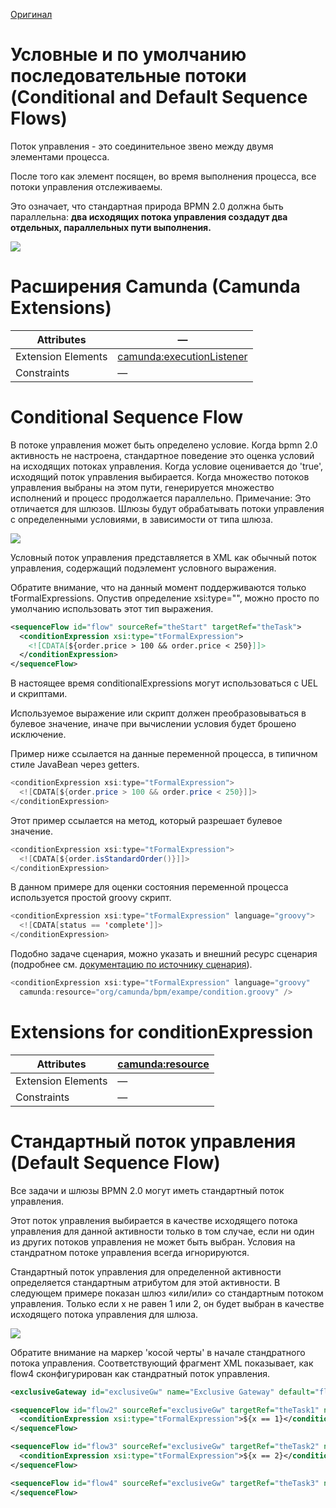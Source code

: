 [Оригинал](https://docs.camunda.org/manual/7.9/reference/bpmn20/gateways/sequence-flow/)

# Условные и по умолчанию последовательные потоки (Conditional and Default Sequence Flows)
Поток управления - это соединительное звено между двумя элементами процесса. 

После того как элемент посящен, во время выполнения процесса, все потоки управления отслеживаемы. 

Это означает, что стандартная природа BPMN 2.0 должна быть параллельна: **два исходящих потока управления создадут два отдельных, параллельных пути выполнения.**

![](https://user-images.githubusercontent.com/14002721/88676370-a52cdd80-d0f4-11ea-940c-fc2b78154b61.png)

# Расширения Camunda (Camunda Extensions)

| Attributes         | —                                                            |
| ------------------ | ------------------------------------------------------------ |
| Extension Elements | [camunda:executionListener](https://docs.camunda.org/manual/7.9/reference/bpmn20/custom-extensions/extension-elements/#executionlistener) |
| Constraints        | —                                                            |

# Conditional Sequence Flow

В потоке управления может быть определено условие. Когда bpmn 2.0 активность не настроена, стандартное поведение это оценка условий на исходящих потоках управления. Когда условие оценивается до 'true', исходящий поток управления выбирается. Когда множество потоков управления выбраны на этом пути, генерируется множество исполнений и процесс продолжается параллельно. Примечание: Это отличается для шлюзов. Шлюзы будут обрабатывать потоки управления с определенными условиями, в зависимости от типа шлюза.

![](https://user-images.githubusercontent.com/14002721/88678389-153c6300-d0f7-11ea-9d2e-bff26e85c6c3.png)

Условный поток управления представляется в XML как обычный поток управления, содержащий подэлемент условного выражения. 

Обратите внимание, что на данный момент поддерживаются только tFormalExpressions. Опустив определение xsi:type="", можно просто по умолчанию использовать этот тип выражения.

```xml
<sequenceFlow id="flow" sourceRef="theStart" targetRef="theTask">
  <conditionExpression xsi:type="tFormalExpression">
    <![CDATA[${order.price > 100 && order.price < 250}]]>
  </conditionExpression>
</sequenceFlow>
```

В настоящее время conditionalExpressions могут использоваться с UEL и скриптами. 

Используемое выражение или скрипт должен преобразовываться в булевое значение, иначе при вычислении условия будет брошено исключение.

Пример ниже ссылается на данные переменной процесса, в типичном стиле JavaBean через getters.

```java
<conditionExpression xsi:type="tFormalExpression">
  <![CDATA[${order.price > 100 && order.price < 250}]]>
</conditionExpression>
```

Этот пример ссылается на метод, который разрешает булевое значение.

```java
<conditionExpression xsi:type="tFormalExpression">
  <![CDATA[${order.isStandardOrder()}]]>
</conditionExpression>
```

В данном примере для оценки состояния переменной процесса используется простой groovy скрипт.

```java
<conditionExpression xsi:type="tFormalExpression" language="groovy">
  <![CDATA[status == 'complete']]>
</conditionExpression>
```

Подобно задаче сценария, можно указать и внешний ресурс сценария (подробнее см. [документацию по источнику сценария](https://docs.camunda.org/manual/7.9/user-guide/process-engine/scripting/#script-source)).

```java
<conditionExpression xsi:type="tFormalExpression" language="groovy"
  camunda:resource="org/camunda/bpm/exampe/condition.groovy" />
```

# Extensions for conditionExpression

| Attributes         | [camunda:resource](https://docs.camunda.org/manual/7.9/reference/bpmn20/custom-extensions/extension-attributes/#resource) |
| ------------------ | ------------------------------------------------------------ |
| Extension Elements | —                                                            |
| Constraints        | —                                                            |

# Стандартный поток управления (Default Sequence Flow)

Все задачи и шлюзы BPMN 2.0 могут иметь стандартный поток управления.

Этот поток управления выбирается в качестве исходящего потока управления для данной активности только в том случае, если ни один из других потоков управления не может быть выбран. Условия на стандратном потоке управления всегда игнорируются.

Стандартный поток управления для определенной активности определяется стандартным атрибутом для этой активности. В следующем примере показан шлюз «или/или» со стандартным потоком управления. Только если x не равен 1 или 2, он будет выбран в качестве исходящего потока управления для шлюза.

![](https://user-images.githubusercontent.com/14002721/88680619-5e8db200-d0f9-11ea-9975-2ed5a5d8b960.png)

Обратите внимание на маркер 'косой черты' в начале стандратного потока управления. Соответствующий фрагмент XML показывает, как flow4 сконфигурирован как стандратный поток управления.

```xml
<exclusiveGateway id="exclusiveGw" name="Exclusive Gateway" default="flow4" />

<sequenceFlow id="flow2" sourceRef="exclusiveGw" targetRef="theTask1" name="${x==1}">
  <conditionExpression xsi:type="tFormalExpression">${x == 1}</conditionExpression>
</sequenceFlow>

<sequenceFlow id="flow3" sourceRef="exclusiveGw" targetRef="theTask2" name="${x==2}">
  <conditionExpression xsi:type="tFormalExpression">${x == 2}</conditionExpression>
</sequenceFlow>

<sequenceFlow id="flow4" sourceRef="exclusiveGw" targetRef="theTask3" name="else">
</sequenceFlow>

```

